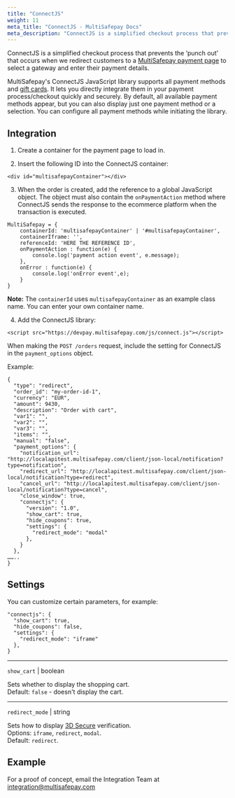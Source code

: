 ```yaml
---
title: "ConnectJS"
weight: 11
meta_title: "ConnectJS - MultiSafepay Docs"
meta_description: "ConnectJS is a simplified checkout process that prevents the punch out which we have when we redirect the customer to the Connect page for the gateway selection and filling in the additional data"
---
```


ConnectJS is a simplified checkout process that prevents the ‘punch out’ that occurs when we redirect customers to a [MultiSafepay payment page](/payment-pages/) to select a gateway and enter their payment details.

MultiSafepay's ConnectJS JavaScript library supports all payment methods and [gift cards](/payments/methods/prepaid-cards/gift-cards). It lets you directly integrate them in your payment process/checkout quickly and securely. By default, all available payment methods appear, but you can also display just one payment method or a selection. You can configure all payment methods while initiating the library.

## Integration

1. Create a container for the payment page to load in.

2. Insert the following ID into the ConnectJS container:

``` 
<div id="multisafepayContainer"></div>  
```

3. When the order is created, add the reference to a global JavaScript object. The object must also contain the `onPaymentAction` method where ConnectJS sends the response to the ecommerce platform when the transaction is executed.

```
MultiSafepay = {
    containerId: 'multisafepayContainer' | '#multisafepayContainer',
    containerIframe: '',
    referenceId: 'HERE THE REFERENCE ID',
    onPaymentAction : function(e) {
        console.log('payment action event', e.message);
    },
    onError : function(e) {
        console.log('onError event',e);
    }
}
```
**Note:** The `containerId` uses `multisafepayContainer` as an example class name. You can enter your own container name. 

4. Add the ConnectJS library:
```
<script src="https://devpay.multisafepay.com/js/connect.js"></script>
```

When making the `POST /orders` request, include the setting for ConnectJS in the `payment_options` object. 

Example:  
```
{
  "type": "redirect",
  "order_id": "my-order-id-1",
  "currency": "EUR",
  "amount": 9430,
  "description": "Order with cart",
  "var1": "",
  "var2": "",
  "var3": "",
  "items": "",
  "manual": "false",
  "payment_options": {
    "notification_url": "http://localapitest.multisafepay.com/client/json-local/notification?type=notification",
    "redirect_url": "http://localapitest.multisafepay.com/client/json-local/notification?type=redirect",
    "cancel_url": "http://localapitest.multisafepay.com/client/json-local/notification?type=cancel",
    "close_window": true,
    "connectjs": {
      "version": "1.0",
      "show_cart": true,
      "hide_coupons": true,
      "settings": {
        "redirect_mode": "modal"
      },
    }
  },
……..
}
```

## Settings
You can customize certain parameters, for example: 
```
"connectjs": {
  "show_cart": true,
  "hide_coupons": false,
  "settings": {
    "redirect_mode": "iframe"
  },
}
```
----------------
`show_cart` | boolean

Sets whether to display the shopping cart.  
Default: `false` - doesn't display the cart.

----------------
`redirect_mode` | string

Sets how to display [3D Secure](/features/3d-secure/) verification.  
Options: `iframe`, `redirect`, `modal`.  
Default: `redirect`.

## Example
For a proof of concept, email the Integration Team at <integration@multisafepay.com>
